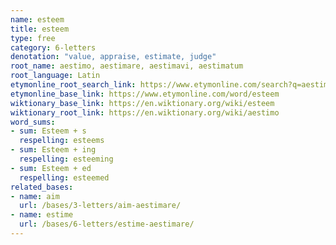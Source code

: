 ```yaml
---
name: esteem
title: esteem
type: free
category: 6-letters
denotation: "value, appraise, estimate, judge"
root_name: aestimo, aestimare, aestimavi, aestimatum
root_language: Latin
etymonline_root_search_link: https://www.etymonline.com/search?q=aestimare
etymonline_base_link: https://www.etymonline.com/word/esteem
wiktionary_base_link: https://en.wiktionary.org/wiki/esteem
wiktionary_root_link: https://en.wiktionary.org/wiki/aestimo
word_sums:
- sum: Esteem + s
  respelling: esteems
- sum: Esteem + ing
  respelling: esteeming
- sum: Esteem + ed
  respelling: esteemed
related_bases:
- name: aim
  url: /bases/3-letters/aim-aestimare/
- name: estime
  url: /bases/6-letters/estime-aestimare/
---
```

